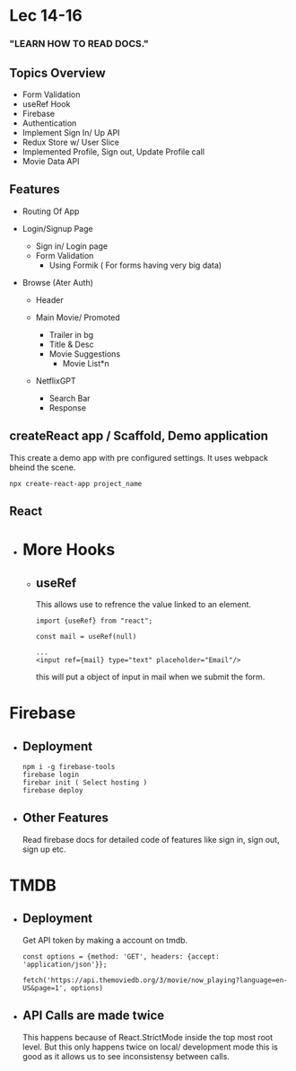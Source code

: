 # Lec 14-16

### "LEARN HOW TO READ DOCS."

## Topics Overview

- Form Validation
- useRef Hook
- Firebase
- Authentication
- Implement Sign In/ Up API
- Redux Store w/ User Slice
- Implemented Profile, Sign out, Update Profile call
- Movie Data API

## Features

- Routing Of App
- Login/Signup Page

  - Sign in/ Login page
  - Form Validation
    - Using Formik ( For forms having very big data)

- Browse (Ater Auth)

  - Header
  - Main Movie/ Promoted

    - Trailer in bg
    - Title & Desc
    - Movie Suggestions
      - Movie List\*n

  - NetflixGPT
    - Search Bar
    - Response

## createReact app / Scaffold, Demo application

This create a demo app with pre configured settings. It uses webpack bheind the scene.

```
npx create-react-app project_name
```

## React

- # More Hooks

  - ## useRef

    This allows use to refrence the value linked to an element.

    ```
    import {useRef} from "react";

    const mail = useRef(null)

    ...
    <input ref={mail} type="text" placeholder="Email"/>
    ```

    this will put a object of input in mail when we submit the form.

# Firebase

- ## Deployment
  ```
  npm i -g firebase-tools
  firebase login
  firebar init ( Select hosting )
  firebase deploy
  ```
- ## Other Features
  Read firebase docs for detailed code of features like sign in, sign out, sign up etc.

# TMDB

- ## Deployment

  Get API token by making a account on tmdb.

  ```
  const options = {method: 'GET', headers: {accept: 'application/json'}};

  fetch('https://api.themoviedb.org/3/movie/now_playing?language=en-US&page=1', options)

  ```

- ## API Calls are made twice
  This happens because of React.StrictMode inside the top most root level. But this only happens twice on local/ development mode this is good as it allows us to see inconsistensy between calls.

